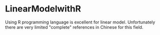 # LinearModelwithR
Using R programming language is excellent for linear model. Unfortunately there are very limited "complete" references in Chinese for this field. 
